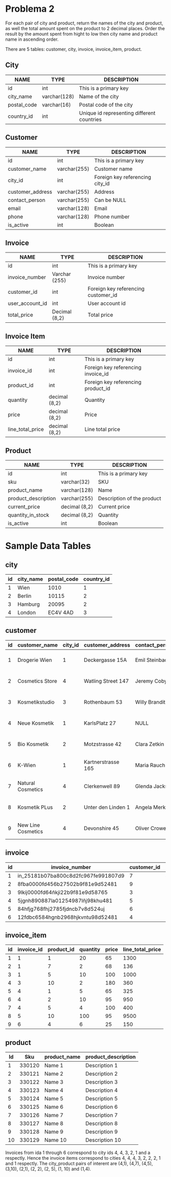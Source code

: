 # Problema 2

For each pair of city and product, return the names of the city and product, as well the total amount spent on the product to 2 decimal places. Order the result by the amount spent from hight to low then city name and product name in ascending order.

There are 5 tables: customer, city, invoice, invoice_item, product.

## City
| NAME | TYPE | DESCRIPTION |
|------|------|-------------|
| id | int | This is a primary key |
| city_name | varchar(128) | Name of the city |
| postal_code | varchar(16) | Postal code of the city |
| country_id | int | Unique id representing different countries |

## Customer
| NAME | TYPE | DESCRIPTION |
|------|------|-------------|
| id | int | This is a primary key |
| customer_name | varchar(255) | Customer name |
| city_id | int | Foreign key referencing city_id |
| customer_address | varchar(255) | Address |
| contact_person | varchar(255) | Can be NULL |
| email | varchar(128) | Email |
| phone | varchar(128) | Phone number |
| is_active | int | Boolean |

## Invoice
| NAME | TYPE | DESCRIPTION |
|------|------|-------------|
| id | int | This is a primary key |
| invoice_number | Varchar (255) | Invoice number |
| customer_id | int | Foreign key referencing customer_id |
| user_account_id | int | User account id |
| total_price | Decimal (8,2) | Total price |

## Invoice Item
| NAME | TYPE | DESCRIPTION |
|------|------|-------------|
| id | int | This is a primary key |
| invoice_id | int | Foreign key referencing invoice_id |
| product_id | int | Foreign key referencing product_id |
| quantity | decimal (8,2) | Quantity |
| price | decimal (8,2) | Price |
| line_total_price | decimal (8,2) | Line total price |

## Product
| NAME | TYPE | DESCRIPTION |
|------|------|-------------|
| id | int | This is a primary key |
| sku | varchar(32) | SKU |
| product_name | varchar(128) | Name |
| product_description | varchar(255) | Description of the product |
| current_price | decimal (8,2) | Current price |
| quantity_in_stock | decimal (8,2) | Quantity |
| is_active | int | Boolean |


# **Sample Data Tables**


## city
| id | city_name | postal_code | country_id |
|----|-----------|-------------|-----------|
| 1  | Wien      | 1010        | 1         |
| 2  | Berlin    | 10115       | 2         |
| 3  | Hamburg   | 20095       | 2         |
| 4  | London    | EC4V 4AD    | 3         |

## customer
| id | customer_name  | city_id | customer_address  | contact_person | email                       |
|----|----------------|---------|------------------|---------------|----------------------------|
| 1  | Drogerie Wien  | 1       | Deckergasse 15A  | Emil Steinbach| ----@---.com                |
| 2  | Cosmetics Store| 4       | Watling Street 147| Jeremy Cobyn  | ----@---.com                |
| 3  | Kosmetikstudio | 3       | Rothenbaum 53     | Willy Brandit | ----@---.com                |
| 4  | Neue Kosmetik | 1       | KarlsPlatz 27    | NULL         | ----@---.com                |
| 5  | Bio Kosmetik   | 2       | Motzstrasse 42   | Clara Zetkin | ----@---.com                |
| 6  | K-Wien         | 1       | Kartnerstrasse 165| Maria Rauch  | ----@---.com                |
| 7  | Natural Cosmetics| 4       | Clerkenwell 89   | Glenda Jackson | ----@---.com            |
| 8  | Kosmetik PLus  | 2       | Unter den Linden 1| Angela Merkel | ----@---.com                |
| 9  | New Line Cosmetics| 4       | Devonshire 45  | Oliver Crowel | ----@---.com                |

## invoice
| id | invoice_number                | customer_id | user_account_id | total_price |
|----|--------------------------------|-------------|----------------|------------|
| 1  | in_25181b07ba800c8d2fc967fe991807d9 | 7         | 4             | 1436      |
| 2  | 8fba0000fd456b27502b9f81e9d52481   | 9         | 2             | 1000      |
| 3  | 9lkij0000fd64ñkji22b9f81e9d58765   | 3         | 2             | 360       |
| 4  | 5jgnh890887la01254987lñj98khu481   | 5         | 2             | 1675      |
| 5  | 84hfjg768fhj2785fjdncb7v8d524uj   | 6         | 2             | 9500      |
| 6  | 12fdbc6584hgnb2968hjkvntu98d52481 | 4         | 2             | 150       |



## invoice_item
| id	| invoice_id	| product_id	| quantity	| price	| line_total_price| 
|----|--------------------------------|-------------|----------------|------------|----------------|
| 1	| 1	| 1	| 20	| 65	| 1300 | 
| 2	| 1	| 7	| 2	| 68	| 136 | 
| 3	| 1	| 5	| 10	| 100| 	1000 | 
| 4	| 3	| 10	| 2	| 180	| 360 | 
| 5	| 4	| 1	| 5	| 65| 	325 | 
| 6	| 4	| 2	| 10	| 95	| 950 | 
| 7	| 4	| 5	| 4	| 100	| 400 | 
| 8	| 5	| 10	| 100	| 95	| 9500 | 
| 9	| 6	| 4	| 6	| 25	| 150 | 

## product
Id	| Sku	| product_name	 | product_description | 
|----|--------------------------------|----------------|------------|
|  1	|  330120	|  Name 1	|  Description 1 | 
|  2	|  330121	|  Name 2	|  Description 2 | 
|  3	|  330122	|  Name 3	|  Description 3 | 
|  4	|  330123	|  Name 4	|  Description 4 | 
|  5	|  330124	|  Name 5	|  Description 5 | 
|  6	|  330125	|  Name 6	|  Description 6 | 
|  7	|  330126	|  Name 7	|  Description 7 | 
|  8	|  330127	|  Name 8	|  Description 8 | 
|  9	|  330128	|  Name 9	|  Description 9  | 
|  10	|  330129	|  Name 10	|  Description 10 | 


Invoices from ida 1 through 6 correspond to city ids 4, 4, 3, 2, 1 and a respectly. Hence the invoice items correspond to cities 4, 4, 4, 3, 2, 2, 2, 1 and 1 respectly. The city_product pairs of interent are (4,1), (4,7), (4,5), (3,10), (2,1), (2, 2), (2, 5), (1, 10) and (1,4).
